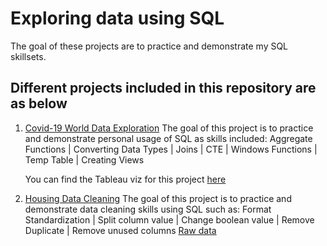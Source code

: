 # Exploring data using SQL

The goal of these projects are to practice and demonstrate my SQL skillsets.

## Different projects included in this repository are as below
1. [Covid-19 World Data Exploration](https://github.com/n-lydia/SQL-Projects/blob/main/Covid19_Project.sql)
   The goal of this project is to practice and demonstrate personal usage of SQL as skills included:
   Aggregate Functions | Converting Data Types | Joins | CTE | Windows Functions | Temp Table | Creating Views 
   
   You can find the Tableau viz for this project [here](https://public.tableau.com/app/profile/lydia.nguyen/viz/GlobalCovid-19Situation/Dashboard1)
   
2. [Housing Data Cleaning](https://github.com/n-lydia/SQL-Projects/blob/main/Housing_Data_Cleaning.sql)
   The goal of this project is to practice and demonstrate data cleaning skills using SQL such as:
   Format Standardization | Split column value | Change boolean value | Remove Duplicate | Remove unused columns
   [Raw data](https://github.com/n-lydia/SQL-Projects/blob/main/Nashville%20Housing%20Data%20for%20Data%20Cleaning.xlsx)

